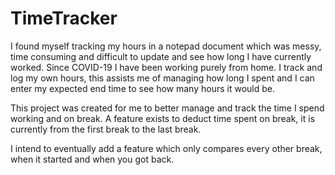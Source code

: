 # TimeTracker
I found myself tracking my hours in a notepad document which was messy, time consuming and difficult to update and see how long I have currently worked. Since COVID-19 I have been working purely from home. I track and log my own hours, this assists me of managing how long I spent and I can enter my expected end time to see how many hours it would be.

This project was created for me to better manage and track the time I spend working and on break. A feature exists to deduct time spent on break, it is currently from the first break to the last break.

I intend to eventually add a feature which only compares every other break, when it started and when you got back.

